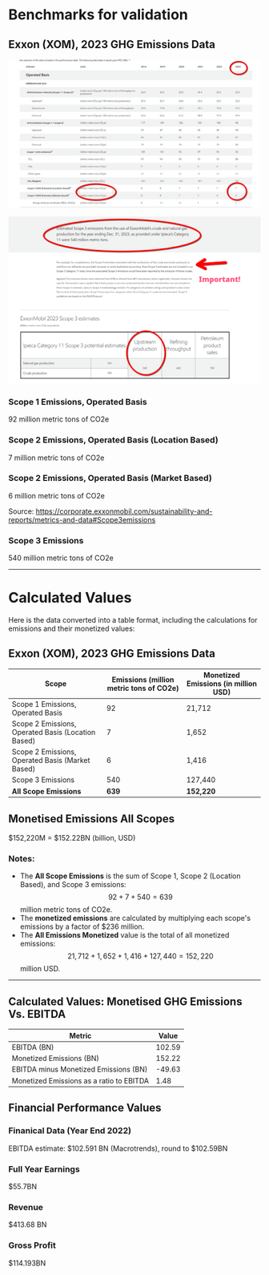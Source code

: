 # Benchmarks for validation

## Exxon (XOM), 2023 GHG Emissions Data

![alt text](images/validation/exxon.png)

![alt text](images/validation/exxon2.png)

### Scope 1 Emissions, Operated Basis

92 million metric tons of CO2e

### Scope 2 Emissions, Operated Basis (Location Based)

7 million metric tons of CO2e

### Scope 2 Emissions, Operated Basis (Market Based)

6 million metric tons of CO2e

Source: https://corporate.exxonmobil.com/sustainability-and-reports/metrics-and-data#Scope3emissions

### Scope 3 Emissions

540 million metric tons of CO2e

---

# Calculated Values

Here is the data converted into a table format, including the calculations for emissions and their monetized values:

## Exxon (XOM), 2023 GHG Emissions Data

| **Scope**                            | **Emissions (million metric tons of CO2e)** | **Monetized Emissions (in million USD)** |
|--------------------------------------|--------------------------------------------|------------------------------------------|
| Scope 1 Emissions, Operated Basis    | 92                                         | 21,712                                   |
| Scope 2 Emissions, Operated Basis (Location Based) | 7                                          | 1,652                                    |
| Scope 2 Emissions, Operated Basis (Market Based)   | 6                                          | 1,416                                    |
| Scope 3 Emissions                    | 540                                        | 127,440                                  |
| **All Scope Emissions**              | **639**                                    | **152,220**                              |

## Monetised Emissions All Scopes

$152,220M = $152.22BN (billion, USD)

### Notes:
- The **All Scope Emissions** is the sum of Scope 1, Scope 2 (Location Based), and Scope 3 emissions: $$92 + 7 + 540 = 639$$ million metric tons of CO2e.
- The **monetized emissions** are calculated by multiplying each scope's emissions by a factor of $236 million.
- The **All Emissions Monetized** value is the total of all monetized emissions: $$21,712 + 1,652 + 1,416 + 127,440 = 152,220$$ million USD.

---

## Calculated Values: Monetised GHG Emissions Vs. EBITDA

| Metric                                   | Value  |
|------------------------------------------|--------|
| EBITDA (BN)                              | 102.59 |
| Monetized Emissions (BN)                 | 152.22 |
| EBITDA minus Monetized Emissions (BN)    | -49.63 |
| Monetized Emissions as a ratio to EBITDA | 1.48   |


## Financial Performance Values

### Finanical Data (Year End 2022)

EBITDA estimate: $102.591 BN (Macrotrends), round to $102.59BN

### Full Year Earnings

$55.7BN

### Revenue

$413.68 BN

### Gross Profit

$114.193BN